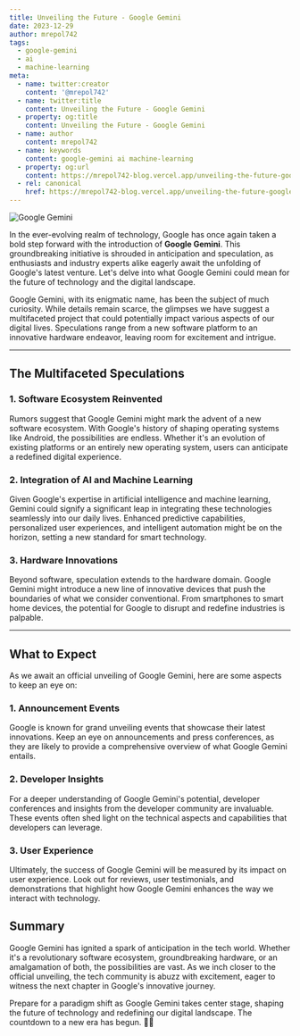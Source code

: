 ```yaml
---
title: Unveiling the Future - Google Gemini
date: 2023-12-29
author: mrepol742
tags:
  - google-gemini
  - ai
  - machine-learning
meta:
  - name: twitter:creator
    content: '@mrepol742'
  - name: twitter:title
    content: Unveiling the Future - Google Gemini
  - property: og:title
    content: Unveiling the Future - Google Gemini
  - name: author
    content: mrepol742
  - name: keywords
    content: google-gemini ai machine-learning
  - property: og:url
    content: https://mrepol742-blog.vercel.app/unveiling-the-future-google-gemini/
  - rel: canonical
    href: https://mrepol742-blog.vercel.app/unveiling-the-future-google-gemini/
---
```


![Google Gemini](/blog/images/posts/google-gemini.jpg)

In the ever-evolving realm of technology, Google has once again taken a bold step forward with the introduction of **Google Gemini**. This groundbreaking initiative is shrouded in anticipation and speculation, as enthusiasts and industry experts alike eagerly await the unfolding of Google's latest venture. Let's delve into what Google Gemini could mean for the future of technology and the digital landscape.

Google Gemini, with its enigmatic name, has been the subject of much curiosity. While details remain scarce, the glimpses we have suggest a multifaceted project that could potentially impact various aspects of our digital lives. Speculations range from a new software platform to an innovative hardware endeavor, leaving room for excitement and intrigue.

---

## **The Multifaceted Speculations**

### **1. Software Ecosystem Reinvented**

Rumors suggest that Google Gemini might mark the advent of a new software ecosystem. With Google's history of shaping operating systems like Android, the possibilities are endless. Whether it's an evolution of existing platforms or an entirely new operating system, users can anticipate a redefined digital experience.

### **2. Integration of AI and Machine Learning**

Given Google's expertise in artificial intelligence and machine learning, Gemini could signify a significant leap in integrating these technologies seamlessly into our daily lives. Enhanced predictive capabilities, personalized user experiences, and intelligent automation might be on the horizon, setting a new standard for smart technology.

### **3. Hardware Innovations**

Beyond software, speculation extends to the hardware domain. Google Gemini might introduce a new line of innovative devices that push the boundaries of what we consider conventional. From smartphones to smart home devices, the potential for Google to disrupt and redefine industries is palpable.

---

## **What to Expect**

As we await an official unveiling of Google Gemini, here are some aspects to keep an eye on:

### **1. Announcement Events**

Google is known for grand unveiling events that showcase their latest innovations. Keep an eye on announcements and press conferences, as they are likely to provide a comprehensive overview of what Google Gemini entails.

### **2. Developer Insights**

For a deeper understanding of Google Gemini's potential, developer conferences and insights from the developer community are invaluable. These events often shed light on the technical aspects and capabilities that developers can leverage.

### **3. User Experience**

Ultimately, the success of Google Gemini will be measured by its impact on user experience. Look out for reviews, user testimonials, and demonstrations that highlight how Google Gemini enhances the way we interact with technology.

## **Summary**

Google Gemini has ignited a spark of anticipation in the tech world. Whether it's a revolutionary software ecosystem, groundbreaking hardware, or an amalgamation of both, the possibilities are vast. As we inch closer to the official unveiling, the tech community is abuzz with excitement, eager to witness the next chapter in Google's innovative journey.

Prepare for a paradigm shift as Google Gemini takes center stage, shaping the future of technology and redefining our digital landscape. The countdown to a new era has begun. 🚀🌐